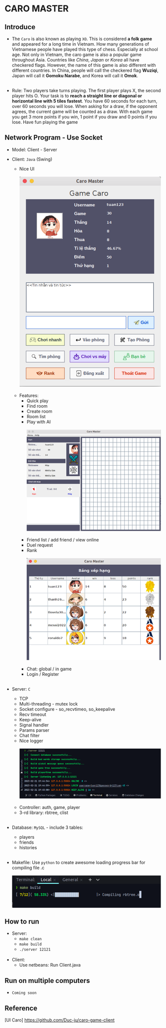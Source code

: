 # CARO MASTER

## Introduce
- The `Caro` is also known as playing `XO`. This is considered **a folk game** and appeared for a long time in Vietnam. 
  How many generations of Vietnamese people have played this type of chess. Especially at school age.
  Not only in Vietnam, the caro game is also a popular game throughout Asia. Countries like _China_, 
  _Japan_ or _Korea_ all have checkered flags. However, the name of this game is also different with different 
  countries. In China, people will call the checkered flag **Wuziqi**, Japan will call it **Gomoku Narabe**, 
  and Korea will call it **Omok**. <br /> <br />

- Rule:
  Two players take turns playing. The first player plays X, the second player hits O. 
  Your task is to **reach a straight line or diagonal or horizontal line with 5 tiles fastest**.
  You have 60 seconds for each turn, over 60 seconds you will lose.
  When asking for a draw, if the opponent agrees, the current game will be counted as a draw.
  With each game you get 3 more points if you win, 1 point if you draw and 0 points if you lose.
  Have fun playing the game 

## Network Program - Use Socket

- Model: Client - Server

- Client: `Java` (Swing)
  - Nice UI <br /> <br />
  ![Home page](client/assets/image/carohome.png) <br /> <br />
  - Features:
    - Quick play
    - Find room
    - Create room
    - Room list
    - Play with AI <br /> <br />
    ![Caro board](client/assets/image/playcaro.png) <br /> <br />
    - Friend list / add friend / view online
    - Duel request
    - Rank <br /> <br />
    ![Rank](client/assets/image/rank.png) <br /> <br />
    - Chat: global / in game
    - Login / Register
      <br /> <br />
- Server: `C`
  - TCP
  - Multi-threading - mutex lock
  - Socket configure - so_recvtimeo, so_keepalive
  - Recv timeout
  - Keep-alive
  - Signal handler
  - Params parser
  - Chat filter
  - Nice logger <br /> <br />
  ![logger](client/assets/image/loggerserver.png) <br /> <br />
  - Controller: auth, game, player
  - 3-rd library: rbtree, clist
    <br /> <br />
- Database: `MySQL` - include 3 tables:
  - players
  - friends
  - histories
    <br /> <br />
- Makefile: Use `python` to create awesome loading progress bar for compiling file .c <br /> <br />
  ![progress bar](client/assets/image/progress.png)

## How to run
- Server:
  - `make clean`
  - `make build`
  - `./server 12121`
    <br /> <br />
- Client:
  - Use netbeans: Run Client.java

## Run on multiple computers
- ``Coming soon``

## Reference
[UI Caro] <https://github.com/Duc-ju/caro-game-client>